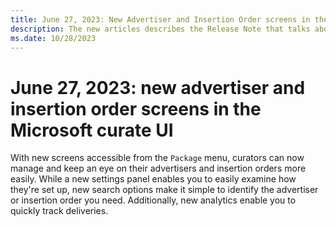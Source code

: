 ```yaml
---
title: June 27, 2023: New Advertiser and Insertion Order screens in the Microsoft Curate UI
description: The new articles describes the Release Note that talks about the latest updates. The note explains new advertiser and insertion order screens in the Microsoft curate UI.
ms.date: 10/28/2023
---
```


# June 27, 2023: new advertiser and insertion order screens in the Microsoft curate UI

With new screens accessible from the `Package` menu, curators can now manage and keep an eye on their advertisers and insertion orders more easily. While a new settings panel enables you to easily examine how they're set up, new search options make it simple to identify the advertiser or insertion order you need. Additionally, new analytics enable you to quickly track deliveries.
